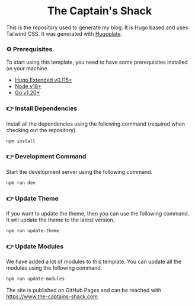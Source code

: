 <h1 align="center">The Captain's Shack</h1>

This is the repository used to generate my blog. It is Hugo based and uses Tailwind CSS. It was generated with [Hugoplate](https://github.com/zeon-studio/hugoplate).

### ⚙️ Prerequisites

To start using this template, you need to have some prerequisites installed on your machine.

- [Hugo Extended v0.115+](https://gohugo.io/installation/)
- [Node v18+](https://nodejs.org/en/download/)
- [Go v1.20+](https://go.dev/doc/install)

### 👉 Install Dependencies

Install all the dependencies using the following command (required when checking out the repository).

```bash
npm install
```

### 👉 Development Command

Start the development server using the following command.

```bash
npm run dev
```

### 👉 Update Theme

If you want to update the theme, then you can use the following command. It will update the theme to the latest version.

```bash
npm run update-theme
```

### 👉 Update Modules

We have added a lot of modules to this template. You can update all the modules using the following command.

```bash
npm run update-modules
```

The site is published on GitHub Pages and can be reached with https://www.the-captains-shack.com